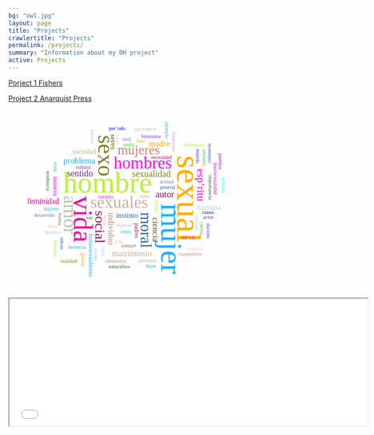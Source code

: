 ```yaml
---
bg: "owl.jpg"
layout: page
title: "Projects"
crawlertitle: "Projects"
permalink: /projects/
summary: "Information about my DH project"
active: Projects
---
```


[Porject 1 Fishers](https://umiami.maps.arcgis.com/apps/Cascade/index.html?appid=6d28d3b47f584d9795457d281c019420)

[Project 2 Anarquist Press](/Spanish_Press_Project/index.html)





<svg id="cirrus_86" class="cirrusGraph" width="477" height="363" version="1.1" xmlns="http://www.w3.org/2000/svg"><g transform="translate(238.5, 181.5) scale(0.8705036044120789,0.8705036044120789)"><text text-anchor="middle" data-freq="223" transform="translate(114, -3) rotate(90)" style="font-family: &quot;Palatino Linotype&quot;, &quot;Book Antiqua&quot;, Palatino, serif; fill: rgb(255, 174, 0); font-size: 78.2805px;">sexual</text><text text-anchor="middle" data-freq="184" transform="translate(78, 89) rotate(90)" style="font-family: &quot;Palatino Linotype&quot;, &quot;Book Antiqua&quot;, Palatino, serif; fill: rgb(30, 177, 255); font-size: 69.7532px;">mujer</text><text text-anchor="middle" data-freq="162" transform="translate(-46, -18) rotate(0)" style="font-family: &quot;Palatino Linotype&quot;, &quot;Book Antiqua&quot;, Palatino, serif; fill: rgb(182, 242, 58); font-size: 66.973px;">hombre</text><text text-anchor="middle" data-freq="156" transform="translate(-123, 44) rotate(90)" style="font-family: &quot;Palatino Linotype&quot;, &quot;Book Antiqua&quot;, Palatino, serif; fill: rgb(255, 0, 164); font-size: 61.8766px;">vida</text><text text-anchor="middle" data-freq="112" transform="translate(-67, -102) rotate(90)" style="font-family: &quot;Palatino Linotype&quot;, &quot;Book Antiqua&quot;, Palatino, serif; fill: rgb(128, 130, 33); font-size: 52.1211px;">sexo</text><text text-anchor="middle" data-freq="87" transform="translate(-147, 34) rotate(90)" style="font-family: &quot;Palatino Linotype&quot;, &quot;Book Antiqua&quot;, Palatino, serif; fill: rgb(182, 197, 174); font-size: 43.4714px;">amor</text><text text-anchor="middle" data-freq="80" transform="translate(-19, 18) rotate(0)" style="font-family: &quot;Palatino Linotype&quot;, &quot;Book Antiqua&quot;, Palatino, serif; fill: rgb(197, 179, 159); font-size: 39.2993px;">sexuales</text><text text-anchor="middle" data-freq="76" transform="translate(35, -73) rotate(0)" style="font-family: &quot;Palatino Linotype&quot;, &quot;Book Antiqua&quot;, Palatino, serif; fill: rgb(255, 0, 255); font-size: 38.7666px;">hombres</text><text text-anchor="middle" data-freq="71" transform="translate(31, 69) rotate(90)" style="font-family: &quot;Palatino Linotype&quot;, &quot;Book Antiqua&quot;, Palatino, serif; fill: rgb(51, 102, 153); font-size: 35.1443px;">moral</text><text text-anchor="middle" data-freq="67" transform="translate(-74, 62) rotate(90)" style="font-family: &quot;Palatino Linotype&quot;, &quot;Book Antiqua&quot;, Palatino, serif; fill: rgb(155, 20, 104); font-size: 32.1554px;">social</text><text text-anchor="middle" data-freq="61" transform="translate(26, -105)" style="font-family: &quot;Palatino Linotype&quot;, &quot;Book Antiqua&quot;, Palatino, serif; fill: rgb(202, 135, 115); font-size: 30.7861px;">mujeres</text><text text-anchor="middle" data-freq="52" transform="translate(160, -35) rotate(90)" style="font-family: &quot;Palatino Linotype&quot;, &quot;Book Antiqua&quot;, Palatino, serif; fill: rgb(255, 0, 255); font-size: 24.5828px;">esp’ritu</text><text text-anchor="middle" data-freq="46" transform="translate(86, -6)" style="font-family: &quot;Palatino Linotype&quot;, &quot;Book Antiqua&quot;, Palatino, serif; fill: rgb(155, 20, 104); font-size: 21.0993px;">autor</text><text text-anchor="middle" data-freq="44" transform="translate(-109, -54) rotate(0)" style="font-family: &quot;Palatino Linotype&quot;, &quot;Book Antiqua&quot;, Palatino, serif; fill: rgb(109, 43, 157); font-size: 20.4593px;">sentido</text><text text-anchor="middle" data-freq="44" transform="translate(55, -53)" style="font-family: &quot;Palatino Linotype&quot;, &quot;Book Antiqua&quot;, Palatino, serif; fill: rgb(128, 130, 33); font-size: 20.861px;">sexualidad</text><text text-anchor="middle" data-freq="43" transform="translate(58, 68) rotate(90)" style="font-family: &quot;Palatino Linotype&quot;, &quot;Book Antiqua&quot;, Palatino, serif; fill: rgb(111, 76, 10); font-size: 19.8356px;">ciencia</text><text text-anchor="middle" data-freq="43" transform="translate(-44, 66) rotate(90)" style="font-family: &quot;Palatino Linotype&quot;, &quot;Book Antiqua&quot;, Palatino, serif; fill: rgb(202, 135, 115); font-size: 19.6157px;">individuo</text><text text-anchor="middle" data-freq="42" transform="translate(10, 129) rotate(0)" style="font-family: &quot;Palatino Linotype&quot;, &quot;Book Antiqua&quot;, Palatino, serif; fill: rgb(197, 179, 159); font-size: 19.7192px;">matrimonio</text><text text-anchor="middle" data-freq="41" transform="translate(73, -123) rotate(0)" style="font-family: &quot;Palatino Linotype&quot;, &quot;Book Antiqua&quot;, Palatino, serif; fill: rgb(255, 174, 0); font-size: 19.8873px;">madre</text><text text-anchor="middle" data-freq="41" transform="translate(-111, -85) rotate(0)" style="font-family: &quot;Palatino Linotype&quot;, &quot;Book Antiqua&quot;, Palatino, serif; fill: rgb(30, 177, 255); font-size: 19.3221px;">problema</text><text text-anchor="middle" data-freq="40" transform="translate(-194, 9)" style="font-family: &quot;Palatino Linotype&quot;, &quot;Book Antiqua&quot;, Palatino, serif; fill: rgb(255, 0, 164); font-size: 18.2327px;">feminidad</text><text text-anchor="middle" data-freq="40" transform="translate(-1, 41)" style="font-family: &quot;Palatino Linotype&quot;, &quot;Book Antiqua&quot;, Palatino, serif; fill: rgb(51, 102, 153); font-size: 16.977px;">instinto</text><text text-anchor="middle" data-freq="39" transform="translate(-39, -134) rotate(90)" style="font-family: &quot;Palatino Linotype&quot;, &quot;Book Antiqua&quot;, Palatino, serif; fill: rgb(111, 76, 10); font-size: 17.5679px;">seres</text><text text-anchor="middle" data-freq="37" transform="translate(187, 22) rotate(0)" style="font-family: &quot;Palatino Linotype&quot;, &quot;Book Antiqua&quot;, Palatino, serif; fill: rgb(181, 212, 228); font-size: 17.5621px;">humana</text><text text-anchor="middle" data-freq="36" transform="translate(-100, -106)" style="font-family: &quot;Palatino Linotype&quot;, &quot;Book Antiqua&quot;, Palatino, serif; fill: rgb(197, 179, 159); font-size: 15.6977px;">sociedad</text><text text-anchor="middle" data-freq="35" transform="translate(-171, -32) rotate(90)" style="font-family: &quot;Palatino Linotype&quot;, &quot;Book Antiqua&quot;, Palatino, serif; fill: rgb(255, 0, 255); font-size: 15.4455px;">manera</text><text text-anchor="middle" data-freq="34" transform="translate(-89, 127) rotate(90)" style="font-family: &quot;Palatino Linotype&quot;, &quot;Book Antiqua&quot;, Palatino, serif; fill: rgb(30, 177, 255); font-size: 14.6412px;">homosexualismo</text><text text-anchor="middle" data-freq="33" transform="translate(17, 70) rotate(90)" style="font-family: &quot;Palatino Linotype&quot;, &quot;Book Antiqua&quot;, Palatino, serif; fill: rgb(155, 20, 104); font-size: 13.2603px;">padres</text><text text-anchor="middle" data-freq="32" transform="translate(-102, -72)" style="font-family: &quot;Palatino Linotype&quot;, &quot;Book Antiqua&quot;, Palatino, serif; fill: rgb(109, 43, 157); font-size: 12px;">cultura</text><text text-anchor="middle" data-freq="31" transform="translate(-116, 112)" style="font-family: &quot;Palatino Linotype&quot;, &quot;Book Antiqua&quot;, Palatino, serif; fill: rgb(61, 177, 169); font-size: 12px;">herencia</text><text text-anchor="middle" data-freq="30" transform="translate(-27, -140) rotate(90)" style="font-family: &quot;Palatino Linotype&quot;, &quot;Book Antiqua&quot;, Palatino, serif; fill: rgb(181, 212, 228); font-size: 12px;">edad</text><text text-anchor="middle" data-freq="30" transform="translate(-8, 62)" style="font-family: &quot;Palatino Linotype&quot;, &quot;Book Antiqua&quot;, Palatino, serif; fill: rgb(182, 197, 174); font-size: 12px;">especie</text><text text-anchor="middle" data-freq="30" transform="translate(-56, 46) rotate(90)" style="font-family: &quot;Palatino Linotype&quot;, &quot;Book Antiqua&quot;, Palatino, serif; fill: rgb(228, 200, 124); font-size: 12px;">sexos</text><text text-anchor="middle" data-freq="29" transform="translate(3, -123)" style="font-family: &quot;Palatino Linotype&quot;, &quot;Book Antiqua&quot;, Palatino, serif; fill: rgb(51, 197, 51); font-size: 12px;">estilo</text><text text-anchor="middle" data-freq="29" transform="translate(-50, -4) rotate(0)" style="font-family: &quot;Palatino Linotype&quot;, &quot;Book Antiqua&quot;, Palatino, serif; fill: rgb(255, 0, 255); font-size: 12px;">estudio</text><text text-anchor="middle" data-freq="29" transform="translate(30, -133) rotate(0)" style="font-family: &quot;Palatino Linotype&quot;, &quot;Book Antiqua&quot;, Palatino, serif; fill: rgb(255, 174, 0); font-size: 12px;">fase</text><text text-anchor="middle" data-freq="29" transform="translate(63, 15) rotate(90)" style="font-family: &quot;Palatino Linotype&quot;, &quot;Book Antiqua&quot;, Palatino, serif; fill: rgb(182, 242, 58); font-size: 12px;">libido</text><text text-anchor="middle" data-freq="28" transform="translate(-159, 44) rotate(90)" style="font-family: &quot;Palatino Linotype&quot;, &quot;Book Antiqua&quot;, Palatino, serif; fill: rgb(128, 130, 33); font-size: 12px;">forma</text><text text-anchor="middle" data-freq="26" transform="translate(-59, 118) rotate(90)" style="font-family: &quot;Palatino Linotype&quot;, &quot;Book Antiqua&quot;, Palatino, serif; fill: rgb(181, 212, 228); font-size: 12px;">lugar</text><text text-anchor="middle" data-freq="24" transform="translate(-4, 76) rotate(0)" style="font-family: &quot;Palatino Linotype&quot;, &quot;Book Antiqua&quot;, Palatino, serif; fill: rgb(30, 177, 255); font-size: 12px;">crisis</text><text text-anchor="middle" data-freq="24" transform="translate(92, -26) rotate(0)" style="font-family: &quot;Palatino Linotype&quot;, &quot;Book Antiqua&quot;, Palatino, serif; fill: rgb(51, 102, 153); font-size: 12px;">general</text><text text-anchor="middle" data-freq="24" transform="translate(187, -29) rotate(90)" style="font-family: &quot;Palatino Linotype&quot;, &quot;Book Antiqua&quot;, Palatino, serif; fill: rgb(34, 111, 52); font-size: 12px;">importancia</text><text text-anchor="middle" data-freq="24" transform="translate(158, -101) rotate(90)" style="font-family: &quot;Palatino Linotype&quot;, &quot;Book Antiqua&quot;, Palatino, serif; fill: rgb(109, 43, 157); font-size: 12px;">mundo</text><text text-anchor="middle" data-freq="23" transform="translate(90, -38)" style="font-family: &quot;Palatino Linotype&quot;, &quot;Book Antiqua&quot;, Palatino, serif; fill: rgb(119, 115, 165); font-size: 12px;">actitud</text><text text-anchor="middle" data-freq="23" transform="translate(103, -134) rotate(90)" style="font-family: &quot;Palatino Linotype&quot;, &quot;Book Antiqua&quot;, Palatino, serif; fill: rgb(194, 169, 204); font-size: 12px;">femenino</text><text text-anchor="middle" data-freq="23" transform="translate(156, 52) rotate(90)" style="font-family: &quot;Palatino Linotype&quot;, &quot;Book Antiqua&quot;, Palatino, serif; fill: rgb(181, 212, 228); font-size: 12px;">formas</text><text text-anchor="middle" data-freq="23" transform="translate(-84, -146) rotate(90)" style="font-family: &quot;Palatino Linotype&quot;, &quot;Book Antiqua&quot;, Palatino, serif; fill: rgb(182, 197, 174); font-size: 12px;">hechos</text><text text-anchor="middle" data-freq="22" transform="translate(-20, 99) rotate(0)" style="font-family: &quot;Palatino Linotype&quot;, &quot;Book Antiqua&quot;, Palatino, serif; fill: rgb(228, 200, 124); font-size: 12px;">acto</text><text text-anchor="middle" data-freq="22" transform="translate(39, -5)" style="font-family: &quot;Palatino Linotype&quot;, &quot;Book Antiqua&quot;, Palatino, serif; fill: rgb(197, 179, 159); font-size: 12px;">alma</text><text text-anchor="middle" data-freq="22" transform="translate(185, 32) rotate(0)" style="font-family: &quot;Palatino Linotype&quot;, &quot;Book Antiqua&quot;, Palatino, serif; fill: rgb(0, 0, 255); font-size: 12px;">causa</text><text text-anchor="middle" data-freq="22" transform="translate(167, 64) rotate(90)" style="font-family: &quot;Palatino Linotype&quot;, &quot;Book Antiqua&quot;, Palatino, serif; fill: rgb(51, 197, 51); font-size: 12px;">cierto</text><text text-anchor="middle" data-freq="22" transform="translate(139, 90) rotate(0)" style="font-family: &quot;Palatino Linotype&quot;, &quot;Book Antiqua&quot;, Palatino, serif; fill: rgb(255, 0, 255); font-size: 12px;">dif’cil</text><text text-anchor="middle" data-freq="22" transform="translate(54, -143) rotate(0)" style="font-family: &quot;Palatino Linotype&quot;, &quot;Book Antiqua&quot;, Palatino, serif; fill: rgb(121, 51, 255); font-size: 12px;">femenina</text><text text-anchor="middle" data-freq="22" transform="translate(-175, 23) rotate(0)" style="font-family: &quot;Palatino Linotype&quot;, &quot;Book Antiqua&quot;, Palatino, serif; fill: rgb(30, 177, 255); font-size: 12px;">higiene</text><text text-anchor="middle" data-freq="22" transform="translate(152, -124) rotate(0)" style="font-family: &quot;Palatino Linotype&quot;, &quot;Book Antiqua&quot;, Palatino, serif; fill: rgb(182, 242, 58); font-size: 12px;">influencia</text><text text-anchor="middle" data-freq="22" transform="translate(198, -50) rotate(90)" style="font-family: &quot;Palatino Linotype&quot;, &quot;Book Antiqua&quot;, Palatino, serif; fill: rgb(255, 0, 164); font-size: 12px;">intersexualidad</text><text text-anchor="middle" data-freq="22" transform="translate(-155, 100) rotate(90)" style="font-family: &quot;Palatino Linotype&quot;, &quot;Book Antiqua&quot;, Palatino, serif; fill: rgb(51, 102, 153); font-size: 12px;">ndose</text><text text-anchor="middle" data-freq="22" transform="translate(-187, -44) rotate(90)" style="font-family: &quot;Palatino Linotype&quot;, &quot;Book Antiqua&quot;, Palatino, serif; fill: rgb(34, 111, 52); font-size: 12px;">tendencia</text><text text-anchor="middle" data-freq="21" transform="translate(186, 43)" style="font-family: &quot;Palatino Linotype&quot;, &quot;Book Antiqua&quot;, Palatino, serif; fill: rgb(109, 43, 157); font-size: 12px;">actos</text><text text-anchor="middle" data-freq="21" transform="translate(3, 108)" style="font-family: &quot;Palatino Linotype&quot;, &quot;Book Antiqua&quot;, Palatino, serif; fill: rgb(128, 130, 33); font-size: 12px;">aunque</text><text text-anchor="middle" data-freq="21" transform="translate(-191, 39)" style="font-family: &quot;Palatino Linotype&quot;, &quot;Book Antiqua&quot;, Palatino, serif; fill: rgb(119, 115, 165); font-size: 12px;">desarrollo</text><text text-anchor="middle" data-freq="21" transform="translate(87, -161) rotate(90)" style="font-family: &quot;Palatino Linotype&quot;, &quot;Book Antiqua&quot;, Palatino, serif; fill: rgb(61, 177, 169); font-size: 12px;">ejemplo</text><text text-anchor="middle" data-freq="21" transform="translate(-27, 144)" style="font-family: &quot;Palatino Linotype&quot;, &quot;Book Antiqua&quot;, Palatino, serif; fill: rgb(202, 135, 115); font-size: 12px;">elementos</text><text text-anchor="middle" data-freq="21" transform="translate(-76, 125) rotate(90)" style="font-family: &quot;Palatino Linotype&quot;, &quot;Book Antiqua&quot;, Palatino, serif; fill: rgb(194, 169, 204); font-size: 12px;">existe</text><text text-anchor="middle" data-freq="21" transform="translate(-172, 78)" style="font-family: &quot;Palatino Linotype&quot;, &quot;Book Antiqua&quot;, Palatino, serif; fill: rgb(181, 212, 228); font-size: 12px;">hembra</text><text text-anchor="middle" data-freq="21" transform="translate(41, -160) rotate(0)" style="font-family: &quot;Palatino Linotype&quot;, &quot;Book Antiqua&quot;, Palatino, serif; fill: rgb(182, 197, 174); font-size: 12px;">ignorancia</text><text text-anchor="middle" data-freq="21" transform="translate(156, 115)" style="font-family: &quot;Palatino Linotype&quot;, &quot;Book Antiqua&quot;, Palatino, serif; fill: rgb(255, 197, 197); font-size: 12px;">machos</text><text text-anchor="middle" data-freq="21" transform="translate(-173, 64) rotate(0)" style="font-family: &quot;Palatino Linotype&quot;, &quot;Book Antiqua&quot;, Palatino, serif; fill: rgb(228, 200, 124); font-size: 12px;">nica</text><text text-anchor="middle" data-freq="21" transform="translate(46, 143)" style="font-family: &quot;Palatino Linotype&quot;, &quot;Book Antiqua&quot;, Palatino, serif; fill: rgb(197, 179, 159); font-size: 12px;">personas</text><text text-anchor="middle" data-freq="21" transform="translate(-24, -161)" style="font-family: &quot;Palatino Linotype&quot;, &quot;Book Antiqua&quot;, Palatino, serif; fill: rgb(0, 0, 255); font-size: 12px;">per’odo</text><text text-anchor="middle" data-freq="21" transform="translate(173, -98) rotate(90)" style="font-family: &quot;Palatino Linotype&quot;, &quot;Book Antiqua&quot;, Palatino, serif; fill: rgb(51, 197, 51); font-size: 12px;">sociales</text><text text-anchor="middle" data-freq="20" transform="translate(182, 71) rotate(90)" style="font-family: &quot;Palatino Linotype&quot;, &quot;Book Antiqua&quot;, Palatino, serif; fill: rgb(121, 51, 255); font-size: 12px;">durante</text><text text-anchor="middle" data-freq="20" transform="translate(217, -34) rotate(90)" style="font-family: &quot;Palatino Linotype&quot;, &quot;Book Antiqua&quot;, Palatino, serif; fill: rgb(28, 255, 255); font-size: 12px;">estados</text><text text-anchor="middle" data-freq="20" transform="translate(-106, 137) rotate(90)" style="font-family: &quot;Palatino Linotype&quot;, &quot;Book Antiqua&quot;, Palatino, serif; fill: rgb(255, 174, 0); font-size: 12px;">gentes</text><text text-anchor="middle" data-freq="20" transform="translate(54, 156) rotate(0)" style="font-family: &quot;Palatino Linotype&quot;, &quot;Book Antiqua&quot;, Palatino, serif; fill: rgb(30, 177, 255); font-size: 12px;">hijos</text><text text-anchor="middle" data-freq="20" transform="translate(-169, 112) rotate(90)" style="font-family: &quot;Palatino Linotype&quot;, &quot;Book Antiqua&quot;, Palatino, serif; fill: rgb(182, 242, 58); font-size: 12px;">humano</text><text text-anchor="middle" data-freq="20" transform="translate(186, -108) rotate(90)" style="font-family: &quot;Palatino Linotype&quot;, &quot;Book Antiqua&quot;, Palatino, serif; fill: rgb(51, 102, 153); font-size: 12px;">momento</text><text text-anchor="middle" data-freq="20" transform="translate(-19, 157) rotate(0)" style="font-family: &quot;Palatino Linotype&quot;, &quot;Book Antiqua&quot;, Palatino, serif; fill: rgb(34, 111, 52); font-size: 12px;">naturaleza</text><text text-anchor="middle" data-freq="20" transform="translate(78, -95)" style="font-family: &quot;Palatino Linotype&quot;, &quot;Book Antiqua&quot;, Palatino, serif; fill: rgb(155, 20, 104); font-size: 12px;">necesidad</text><text text-anchor="middle" data-freq="20" transform="translate(210, -89) rotate(90)" style="font-family: &quot;Palatino Linotype&quot;, &quot;Book Antiqua&quot;, Palatino, serif; fill: rgb(109, 43, 157); font-size: 12px;">pueblos</text><text text-anchor="middle" data-freq="20" transform="translate(-135, 144) rotate(0)" style="font-family: &quot;Palatino Linotype&quot;, &quot;Book Antiqua&quot;, Palatino, serif; fill: rgb(128, 130, 33); font-size: 12px;">realidad</text><text text-anchor="middle" data-freq="20" transform="translate(-88,44)rotate(0)" style="font-family: &quot;Palatino Linotype&quot;, &quot;Book Antiqua&quot;, Palatino, serif; fill: rgb(111, 76, 10); font-size: 12px;">var</text><text text-anchor="middle" data-freq="20" transform="translate(-2,-136)rotate(0)" style="font-family: &quot;Palatino Linotype&quot;, &quot;Book Antiqua&quot;, Palatino, serif; fill: rgb(119, 115, 165); font-size: 12px;">viril</text><text text-anchor="middle" data-freq="20" transform="translate(-169,-77)rotate(90)" style="font-family: &quot;Palatino Linotype&quot;, &quot;Book Antiqua&quot;, Palatino, serif; fill: rgb(61, 177, 169); font-size: 12px;">vista</text><text text-anchor="middle" data-freq="19" transform="translate(144,128)rotate(0)" style="font-family: &quot;Palatino Linotype&quot;, &quot;Book Antiqua&quot;, Palatino, serif; fill: rgb(202, 135, 115); font-size: 12px;">costumbres</text></g></svg>


<!--	Exported from Voyant Tools (voyant-tools.org).
The iframe src attribute below uses a relative protocol to better function with both
http and https sites, but if you're embedding this into a local web page (file protocol)
you should add an explicit protocol (https if you're using voyant-tools.org, otherwise
it depends on this server.
Feel free to change the height and width values or other styling below: -->
<iframe style='width: 717px; height: 255px;' src='//voyant-tools.org/tool/Summary/?stopList=keywords-6ba2f80b652c1d9ac8a63563e0807065&corpus=4b04c10a86e2b594317c67a500e9533d'></iframe>